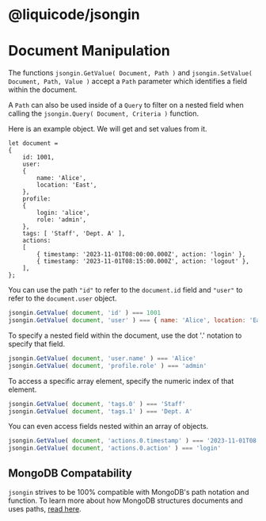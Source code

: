 # @liquicode/jsongin


# Document Manipulation


The functions `jsongin.GetValue( Document, Path )` and `jsongin.SetValue( Document, Path, Value )`
accept a `Path` parameter which identifies a field within the document.

A `Path` can also be used inside of a `Query` to filter on a nested field when calling the
`jsongin.Query( Document, Criteria )` function.

Here is an example object.
We will get and set values from it.
```JS
let document =
{
	id: 1001,
	user:
	{
		name: 'Alice',
		location: 'East',
	},
	profile:
	{
		login: 'alice',
		role: 'admin',
	},
	tags: [ 'Staff', 'Dept. A' ],
	actions:
	[
		{ timestamp: '2023-11-01T08:00:00.000Z', action: 'login' },
		{ timestamp: '2023-11-01T08:15:00.000Z', action: 'logout' },
	],
};
```

You can use the path `"id"` to refer to the `document.id` field and `"user"` to refer to
the `document.user` object.

```js
jsongin.GetValue( document, 'id' ) === 1001
jsongin.GetValue( document, 'user' ) === { name: 'Alice', location: 'East' }
```

To specify a nested field within the document, use the dot '.' notation to specify 
that field.

```js
jsongin.GetValue( document, 'user.name' ) === 'Alice'
jsongin.GetValue( document, 'profile.role' ) === 'admin'
```

To access a specific array element, specify the numeric index of that element.

```js
jsongin.GetValue( document, 'tags.0' ) === 'Staff'
jsongin.GetValue( document, 'tags.1' ) === 'Dept. A'
```

You can even access fields nested within an array of objects.

```js
jsongin.GetValue( document, 'actions.0.timestamp' ) === '2023-11-01T08:00:00.000Z'
jsongin.GetValue( document, 'actions.0.action' ) === 'login'
```

## MongoDB Compatability

`jsongin` strives to be 100% compatible with MongoDB's path notation and function.
To learn more about how MongoDB structures documents and uses paths, [read here](https://www.mongodb.com/docs/manual/core/document/).

